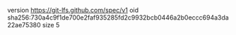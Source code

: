 version https://git-lfs.github.com/spec/v1
oid sha256:730a4c9f1de700e2faf935285fd2c9932bcb0446a2b0eccc694a3da22ae75380
size 5
